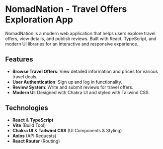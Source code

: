 # NomadNation - Travel Offers Exploration App

NomadNation is a modern web application that helps users explore travel offers, view details, and publish reviews. Built with React, TypeScript, and modern UI libraries for an interactive and responsive experience.

## Features
- **Browse Travel Offers**: View detailed information and prices for various travel deals.
- **User Authentication**: Sign up and log in functionality.
- **Review System**: Write and submit reviews for travel offers.
- **Modern UI**: Designed with Chakra UI and styled with Tailwind CSS.

## Technologies
- **React** & **TypeScript**
- **Vite** (Build Tool)
- **Chakra UI** & **Tailwind CSS** (UI Components & Styling)
- **Axios** (API Requests)
- **React Router** (Routing)
